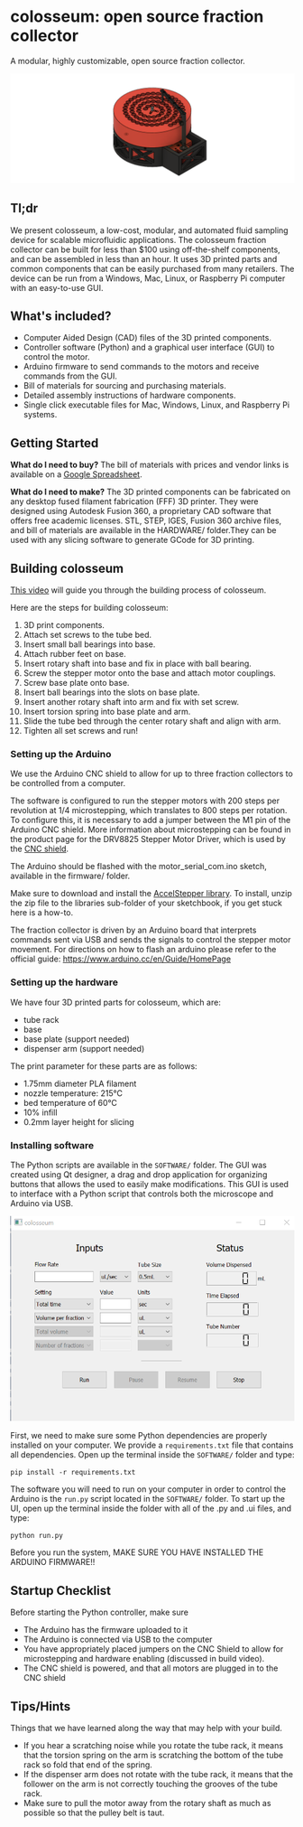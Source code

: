 # colosseum: open source fraction collector

<p>A modular, highly customizable, open source fraction collector.</p>

![The colosseum fraction collector](HARDWARE/colosseum_homeview.png)

## Tl;dr
We present colosseum, a low-cost, modular, and automated fluid sampling device for scalable microfluidic applications. The colosseum fraction collector can be built for less than $100 using off-the-shelf components, and can be assembled in less than an hour. It uses 3D printed parts and common components that can be easily purchased from many retailers. The device can be run from a Windows, Mac, Linux, or Raspberry Pi computer with an easy-to-use GUI.

## What's included?
<ul>
  <li>Computer Aided Design (CAD) files of the 3D printed components.</li>
  <li>Controller software (Python) and a graphical user interface (GUI) to control the motor.</li>
  <li>Arduino firmware to send commands to the motors and receive commands from the GUI.</li>
  <li>Bill of materials for sourcing and purchasing materials.</li>
  <li>Detailed assembly instructions of hardware components.</li>
  <li>Single click executable files for Mac, Windows, Linux, and Raspberry Pi systems.</li>
</ul>

## Getting Started
__What do I need to buy?__
The bill of materials with prices and vendor links is available on a [Google Spreadsheet](https://docs.google.com/spreadsheets/d/1Z83jh0TSUGW6AqqXLzAsNthaGQMtfY0oZQ2VZEOLgi0/edit?usp=sharing).

__What do I need to make?__
The 3D printed components can be fabricated on any desktop fused filament fabrication (FFF) 3D printer. They were designed using Autodesk Fusion 360, a proprietary CAD software that offers free academic licenses. STL, STEP, IGES, Fusion 360 archive files, and bill of materials are available in the HARDWARE/ folder.They can be used with any slicing software to generate GCode for 3D printing.

## Building colosseum
[This video](https://youtu.be/yG7ECh5GO0o) will guide you through the building process of colosseum.

Here are the steps for building colosseum:
1. 3D print components.
2. Attach set screws to the tube bed.
3. Insert small ball bearings into base.
4. Attach rubber feet on base.
5. Insert rotary shaft into base and fix in place with ball bearing.
6. Screw the stepper motor onto the base and attach motor couplings.
7. Screw base plate onto base.
8. Insert ball bearings into the slots on base plate.
9. Insert another rotary shaft into arm and fix with set screw.
10. Insert torsion spring into base plate and arm.
11. Slide the tube bed through the center rotary shaft and align with arm.
12. Tighten all set screws and run!

### Setting up the Arduino
We use the Arduino CNC shield to allow for up to three fraction collectors to be controlled from a computer.

The software is configured to run the stepper motors with 200 steps per revolution at 1/4 microstepping, which translates to 800 steps per rotation. To configure this, it is necessary to add a jumper between the M1 pin of the Arduino CNC shield. More information about microstepping can be found in the product page for the DRV8825 Stepper Motor Driver, which is used by the [CNC shield](http://www.zyltech.com/arduino-cnc-shield-instructions/). 

The Arduino should be flashed with the motor_serial_com.ino sketch, available in the firmware/ folder.

Make sure to download and install the [AccelStepper library](http://www.airspayce.com/mikem/arduino/AccelStepper/classAccelStepper.html). To install, unzip the zip file to the libraries sub-folder of your sketchbook, if you get stuck here is a how-to.

The fraction collector is driven by an Arduino board that interprets commands sent via USB and sends the signals to control the stepper motor movement. For directions on how to flash an arduino please refer to the official guide: https://www.arduino.cc/en/Guide/HomePage

### Setting up the hardware
We have four 3D printed parts for colosseum, which are:
<ul>
  <li> tube rack
  <li> base
  <li> base plate (support needed)
  <li> dispenser arm (support needed)
</ul>

The print parameter for these parts are as follows:
<ul>
  <li> 1.75mm diameter PLA filament 
  <li> nozzle temperature: 215°C
  <li> bed temperature of 60°C
  <li> 10% infill
  <li> 0.2mm layer height for slicing
</ul>

### Installing software
The Python scripts are available in the `SOFTWARE/` folder. The GUI was created using Qt designer, a drag and drop application for organizing buttons that allows the used to easily make modifications. This GUI is used to interface with a Python script that controls both the microscope and Arduino via USB.

![Screenshot of the GUI](SOFTWARE/ui_screenshot.PNG)

First, we need to make sure some Python dependencies are properly installed on your computer. We provide a `requirements.txt` file that contains all dependencies. Open up the terminal inside the `SOFTWARE/` folder and type:
```
pip install -r requirements.txt
```

The software you will need to run on your computer in order to control the Arduino is the `run.py` script located in the `SOFTWARE/` folder. To start up the UI, open up the terminal inside the folder with all of the .py and .ui files, and type:
```
python run.py
```
Before you run the system, MAKE SURE YOU HAVE INSTALLED THE ARDUINO FIRMWARE!!

## Startup Checklist
Before starting the Python controller, make sure
<ul>
  <li> The Arduino has the firmware uploaded to it
  <li> The Arduino is connected via USB to the computer
  <li> You have appropriately placed jumpers on the CNC Shield to allow for microstepping and hardware enabling (discussed in build video).
  <li> The CNC shield is powered, and that all motors are plugged in to the CNC shield
</ul>

## Tips/Hints
Things that we have learned along the way that may help with your build.
<ul>
  <li> If you hear a scratching noise while you rotate the tube rack, it means that the torsion spring on the arm is scratching the bottom of the tube rack so fold that end of the spring.
  <li> If the dispenser arm does not rotate with the tube rack, it means that the follower on the arm is not correctly touching the grooves of the tube rack.
  <li> Make sure to pull the motor away from the rotary shaft as much as possible so that the pulley belt is taut.
</ul>
